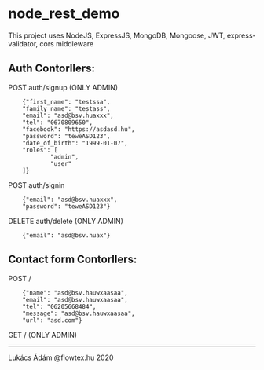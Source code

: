 # node_rest_demo
This project uses NodeJS, ExpressJS, MongoDB, Mongoose, JWT, express-validator, cors middleware

Auth Contorllers:
-

POST auth/signup (ONLY ADMIN)

        {"first_name": "testssa",
        "family_name": "testass",
        "email": "asd@bsv.huaxxx",
        "tel": "0670809650",
        "facebook": "https://asdasd.hu",
        "password": "teweASD123",
        "date_of_birth": "1999-01-07",
        "roles": [
                "admin",
                "user"
        ]}
        
POST auth/signin

        {"email": "asd@bsv.huaxxx",
        "password": "teweASD123"}

DELETE auth/delete (ONLY ADMIN)

        {"email": "asd@bsv.huax"}
        

Contact form Contorllers:
-

POST /

        {"name": "asd@bsv.hauwxaasaa",
        "email": "asd@bsv.hauwxaasaa",
        "tel": "06205668484",
        "message": "asd@bsv.hauwxaasaa",
        "url": "asd.com"}

GET / (ONLY ADMIN)

    
    
---
Lukács Ádám @flowtex.hu 2020
